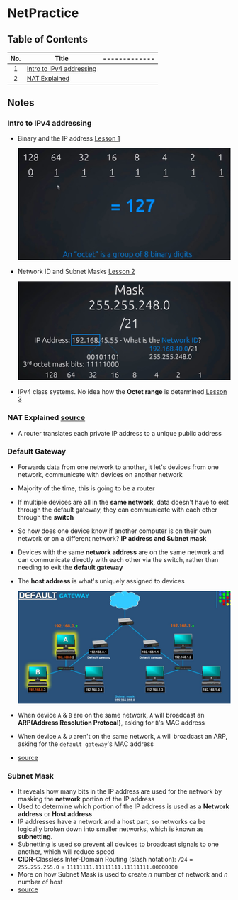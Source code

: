 # NetPractice

## Table of Contents

| No. | Title                                                 | ------------- |
| :-: | ----------------------------------------------------- | ------------- |
|  1  | [Intro to IPv4 addressing](#intro-to-ipv4-addressing) |
|  2  | [NAT Explained](#nat-explained)                       |

## Notes

### Intro to IPv4 addressing

- Binary and the IP address [Lesson 1](https://youtu.be/ddM9AcreVqY)

  <img src="img/ip_octet.jpg" alt="octet" width="800"/>

- Network ID and Subnet Masks [Lesson 2](https://youtu.be/XQ3T14SIlV4)

  <img src="img/network_id.jpg" alt="networkID" width="800"/>

- IPv4 class systems. No idea how the **Octet range** is determined [Lesson 3](https://youtu.be/4xlzlgYGqW8)

### NAT Explained [source](https://youtu.be/FTUV0t6JaDA)

- A router translates each private IP address to a unique public address

### Default Gateway

- Forwards data from one network to another, it let's devices from one network, communicate with devices on another network
- Majority of the time, this is going to be a router
- If multiple devices are all in the **same network**, data doesn't have to exit through the default gateway, they can communicate with each other through the **switch**
- So how does one device know if another computer is on their own network or on a different network? **IP address and Subnet mask**
- Devices with the same **network address** are on the same network and can communicate directly with each other via the switch, rather than needing to exit the **default gateway**
- The **host address** is what's uniquely assigned to devices

  <img src="img/default_gateway.jpg" alt="gateway" width="800"/>

- When device `A` & `B` are on the same network, `A` will broadcast an **ARP(Address Resolution Protocal)**, asking for `B`'s MAC address
- When device `A` & `D` aren't on the same network, `A` will broadcast an ARP, asking for the `default gateway`'s MAC address
- [source](https://youtu.be/pCcJFdYNamc)

### Subnet Mask

- It reveals how many bits in the IP address are used for the network by masking the **network** portion of the IP address
- Used to determine which portion of the IP address is used as a **Network address** or **Host address**
- IP addresses have a network and a host part, so networks ca be logically broken down into smaller networks, which is known as **subnetting**.
- Subnetting is used so prevent all devices to broadcast signals to one another, which will reduce speed
- **CIDR**-Classless Inter-Domain Routing (slash notation): `/24` = `255.255.255.0` = `11111111.11111111.11111111.00000000`
- More on how Subnet Mask is used to create _n_ number of network and _n_ number of host
- [source](https://youtu.be/s_Ntt6eTn94)
